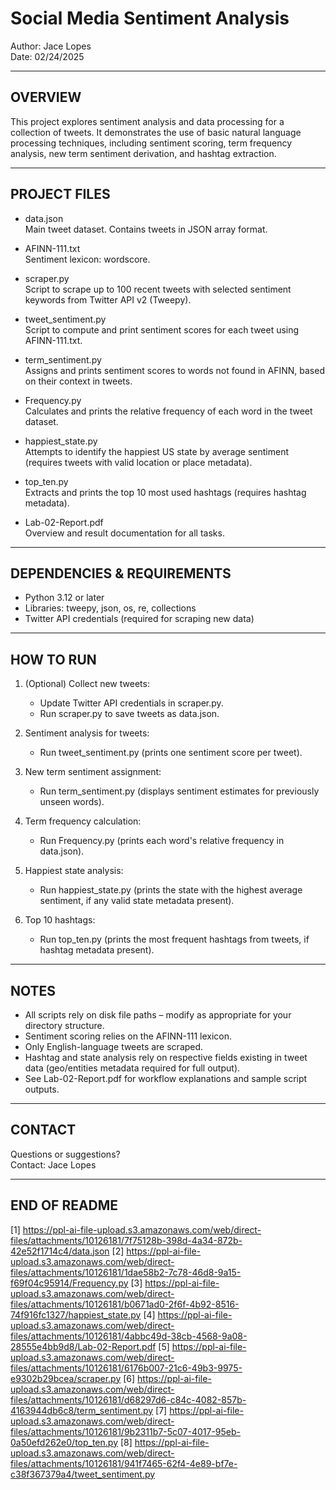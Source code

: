 Social Media Sentiment Analysis  
========================================

Author: Jace Lopes  
Date: 02/24/2025

----------------------------------------
OVERVIEW
----------------------------------------
This project explores sentiment analysis and data processing for a collection of tweets. It demonstrates the use of basic natural language processing techniques, including sentiment scoring, term frequency analysis, new term sentiment derivation, and hashtag extraction.

----------------------------------------
PROJECT FILES
----------------------------------------

- data.json  
  Main tweet dataset. Contains tweets in JSON array format.

- AFINN-111.txt  
  Sentiment lexicon: wordscore.

- scraper.py  
  Script to scrape up to 100 recent tweets with selected sentiment keywords from Twitter API v2 (Tweepy).

- tweet_sentiment.py  
  Script to compute and print sentiment scores for each tweet using AFINN-111.txt.

- term_sentiment.py  
  Assigns and prints sentiment scores to words not found in AFINN, based on their context in tweets.

- Frequency.py  
  Calculates and prints the relative frequency of each word in the tweet dataset.

- happiest_state.py  
  Attempts to identify the happiest US state by average sentiment (requires tweets with valid location or place metadata).

- top_ten.py  
  Extracts and prints the top 10 most used hashtags (requires hashtag metadata).

- Lab-02-Report.pdf  
  Overview and result documentation for all tasks.


----------------------------------------
DEPENDENCIES & REQUIREMENTS
----------------------------------------
- Python 3.12 or later
- Libraries: tweepy, json, os, re, collections
- Twitter API credentials (required for scraping new data)

----------------------------------------
HOW TO RUN
----------------------------------------

1. (Optional) Collect new tweets:
   - Update Twitter API credentials in scraper.py.
   - Run scraper.py to save tweets as data.json.

2. Sentiment analysis for tweets:
   - Run tweet_sentiment.py (prints one sentiment score per tweet).

3. New term sentiment assignment:
   - Run term_sentiment.py (displays sentiment estimates for previously unseen words).

4. Term frequency calculation:
   - Run Frequency.py (prints each word's relative frequency in data.json).

5. Happiest state analysis:
   - Run happiest_state.py (prints the state with the highest average sentiment, if any valid state metadata present).

6. Top 10 hashtags:
   - Run top_ten.py (prints the most frequent hashtags from tweets, if hashtag metadata present).

----------------------------------------
NOTES
----------------------------------------
- All scripts rely on disk file paths – modify as appropriate for your directory structure.
- Sentiment scoring relies on the AFINN-111 lexicon.
- Only English-language tweets are scraped.
- Hashtag and state analysis rely on respective fields existing in tweet data (geo/entities metadata required for full output).
- See Lab-02-Report.pdf for workflow explanations and sample script outputs.

----------------------------------------
CONTACT
----------------------------------------
Questions or suggestions?  
Contact: Jace Lopes

----------------------------------------
END OF README
----------------------------------------

[1] https://ppl-ai-file-upload.s3.amazonaws.com/web/direct-files/attachments/10126181/7f75128b-398d-4a34-872b-42e52f1714c4/data.json
[2] https://ppl-ai-file-upload.s3.amazonaws.com/web/direct-files/attachments/10126181/1dae58b2-7c78-46d8-9a15-f69f04c95914/Frequency.py
[3] https://ppl-ai-file-upload.s3.amazonaws.com/web/direct-files/attachments/10126181/b0671ad0-2f6f-4b92-8516-74f916fc1327/happiest_state.py
[4] https://ppl-ai-file-upload.s3.amazonaws.com/web/direct-files/attachments/10126181/4abbc49d-38cb-4568-9a08-28555e4bb9d8/Lab-02-Report.pdf
[5] https://ppl-ai-file-upload.s3.amazonaws.com/web/direct-files/attachments/10126181/6176b007-21c6-49b3-9975-e9302b29bcea/scraper.py
[6] https://ppl-ai-file-upload.s3.amazonaws.com/web/direct-files/attachments/10126181/d68297d6-c84c-4082-857b-4163944db6c8/term_sentiment.py
[7] https://ppl-ai-file-upload.s3.amazonaws.com/web/direct-files/attachments/10126181/9b2311b7-5c07-4017-95eb-0a50efd262e0/top_ten.py
[8] https://ppl-ai-file-upload.s3.amazonaws.com/web/direct-files/attachments/10126181/941f7465-62f4-4e89-bf7e-c38f367379a4/tweet_sentiment.py
